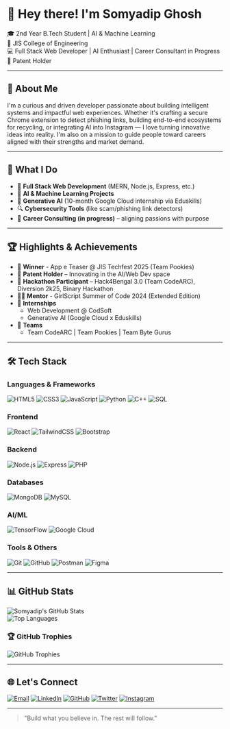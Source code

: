 # 👋 Hey there! I'm Somyadip Ghosh

🎓 2nd Year B.Tech Student | AI & Machine Learning  
🏫 JIS College of Engineering  
💻 Full Stack Web Developer | AI Enthusiast | Career Consultant in Progress  
🔬 Patent Holder

---

## 🧠 About Me

I'm a curious and driven developer passionate about building intelligent systems and impactful web experiences. Whether it's crafting a secure Chrome extension to detect phishing links, building end-to-end ecosystems for recycling, or integrating AI into Instagram — I love turning innovative ideas into reality. I'm also on a mission to guide people toward careers aligned with their strengths and market demand.

---

## 🚀 What I Do

- 🔧 **Full Stack Web Development** (MERN, Node.js, Express, etc.)
- 🤖 **AI & Machine Learning Projects**
- 🧠 **Generative AI** (10-month Google Cloud internship via Eduskills)
- 🔍 **Cybersecurity Tools** (like scam/phishing link detectors)
- 🎯 **Career Consulting (in progress)** – aligning passions with purpose

---

## 🏆 Highlights & Achievements

- 🥇 **Winner** - App e Teaser @ JIS Techfest 2025 (Team Pookies)
- 🧠 **Patent Holder** – Innovating in the AI/Web Dev space
- 🏁 **Hackathon Participant** – Hack4Bengal 3.0 (Team CodeARC), Diversion 2k25, Binary Hackathon
- 👨‍🏫 **Mentor** - GirlScript Summer of Code 2024 (Extended Edition)
- 💼 **Internships**  
  - Web Development @ CodSoft  
  - Generative AI (Google Cloud x Eduskills)
- 👥 **Teams**  
  - Team CodeARC | Team Pookies | Team Byte Gurus

---

## 🛠 Tech Stack

### Languages & Frameworks
![HTML5](https://img.shields.io/badge/-HTML5-E34F26?style=flat&logo=html5&logoColor=white)
![CSS3](https://img.shields.io/badge/-CSS3-1572B6?style=flat&logo=css3&logoColor=white)
![JavaScript](https://img.shields.io/badge/-JavaScript-F7DF1E?style=flat&logo=javascript&logoColor=black)
![Python](https://img.shields.io/badge/-Python-3776AB?style=flat&logo=python&logoColor=white)
![C++](https://img.shields.io/badge/-C++-00599C?style=flat&logo=cplusplus&logoColor=white)
![SQL](https://img.shields.io/badge/-SQL-4479A1?style=flat&logo=mysql&logoColor=white)

### Frontend
![React](https://img.shields.io/badge/-React-61DAFB?style=flat&logo=react&logoColor=black)
![TailwindCSS](https://img.shields.io/badge/-TailwindCSS-38B2AC?style=flat&logo=tailwind-css&logoColor=white)
![Bootstrap](https://img.shields.io/badge/-Bootstrap-7952B3?style=flat&logo=bootstrap&logoColor=white)

### Backend
![Node.js](https://img.shields.io/badge/-Node.js-339933?style=flat&logo=nodedotjs&logoColor=white)
![Express](https://img.shields.io/badge/-Express-000000?style=flat&logo=express&logoColor=white)
![PHP](https://img.shields.io/badge/-PHP-777BB4?style=flat&logo=php&logoColor=white)

### Databases
![MongoDB](https://img.shields.io/badge/-MongoDB-47A248?style=flat&logo=mongodb&logoColor=white)
![MySQL](https://img.shields.io/badge/-MySQL-4479A1?style=flat&logo=mysql&logoColor=white)

### AI/ML
![TensorFlow](https://img.shields.io/badge/-TensorFlow-FF6F00?style=flat&logo=tensorflow&logoColor=white)
![Google Cloud](https://img.shields.io/badge/-Google%20Cloud-4285F4?style=flat&logo=google-cloud&logoColor=white)

### Tools & Others
![Git](https://img.shields.io/badge/-Git-F05032?style=flat&logo=git&logoColor=white)
![GitHub](https://img.shields.io/badge/-GitHub-181717?style=flat&logo=github&logoColor=white)
![Postman](https://img.shields.io/badge/-Postman-FF6C37?style=flat&logo=postman&logoColor=white)
![Figma](https://img.shields.io/badge/-Figma-F24E1E?style=flat&logo=figma&logoColor=white)

---

## 📊 GitHub Stats

![Somyadip's GitHub Stats](https://github-readme-stats.vercel.app/api?username=somyadipghosh&show_icons=true&theme=radical)  
![Top Languages](https://github-readme-stats.vercel.app/api/top-langs/?username=somyadipghosh&layout=compact&theme=radical)

### 🏆 GitHub Trophies
![GitHub Trophies](https://github-profile-trophy.vercel.app/?username=somyadipghosh&theme=radical&no-frame=true&row=1)

---

## 🌐 Let's Connect

[![Email](https://img.shields.io/badge/-Email-EA4335?style=for-the-badge&logo=gmail&logoColor=white)](mailto:somyadipghosh@gmail.com)
[![LinkedIn](https://img.shields.io/badge/-LinkedIn-0A66C2?style=for-the-badge&logo=linkedin&logoColor=white)](https://www.linkedin.com/in/somyadipghosh/)
[![GitHub](https://img.shields.io/badge/-GitHub-181717?style=for-the-badge&logo=github&logoColor=white)](https://github.com/somyadipghosh)
[![Twitter](https://img.shields.io/badge/-Twitter-1DA1F2?style=for-the-badge&logo=twitter&logoColor=white)](https://twitter.com/somyadipghosh)
[![Instagram](https://img.shields.io/badge/-Instagram-E4405F?style=for-the-badge&logo=instagram&logoColor=white)](https://instagram.com/somyadipghosh)

---

> "Build what you believe in. The rest will follow."

